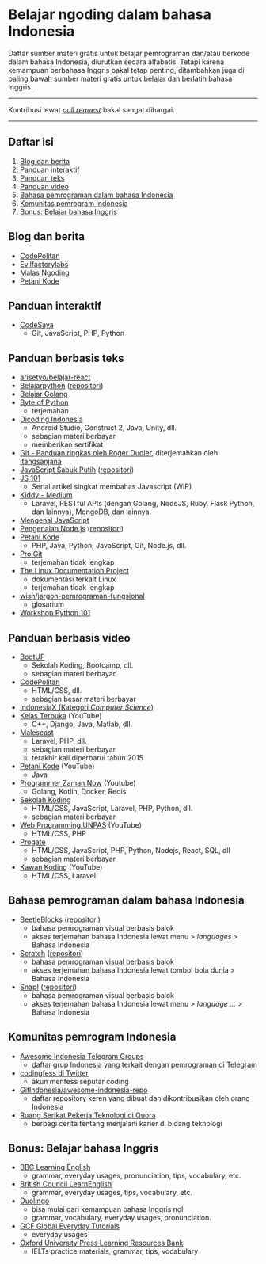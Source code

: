 # Belajar ngoding dalam bahasa Indonesia
Daftar sumber materi gratis untuk belajar pemrograman dan/atau berkode dalam bahasa Indonesia, diurutkan secara alfabetis. Tetapi karena kemampuan berbahasa Inggris bakal tetap penting, ditambahkan juga di paling bawah sumber materi gratis untuk belajar dan berlatih bahasa Inggris.

-------------

Kontribusi lewat [*pull request*](https://medium.com/@ahmadariffaizin/cara-pull-request-buat-hacktoberfest-417f21d4a74) bakal sangat dihargai.

-------------

## Daftar isi
1. [Blog dan berita](https://github.com/amuritna/belajar-ngoding-bhs-indo#blog-dan-berita)
2. [Panduan interaktif](https://github.com/amuritna/belajar-ngoding-bhs-indo#panduan-interaktif)
3. [Panduan teks](https://github.com/amuritna/belajar-ngoding-bhs-indo#panduan-berbasis-teks)
4. [Panduan video](https://github.com/amuritna/belajar-ngoding-bhs-indo#panduan-berbasis-video)
5. [Bahasa pemrograman dalam bahasa Indonesia](https://github.com/amuritna/belajar-ngoding-bhs-indo#bahasa-pemrograman-dalam-bahasa-indonesia)
6. [Komunitas pemrogram Indonesia](https://github.com/amuritna/belajar-ngoding-bhs-indo#komunitas-pemrogram-indonesia)
7. [Bonus: Belajar bahasa Inggris](https://github.com/amuritna/belajar-ngoding-bhs-indo#bonus-belajar-bahasa-inggris)

## Blog dan berita
- [CodePolitan](https://www.codepolitan.com/)
- [Evilfactorylabs](https://blog.evilfactory.id/)
- [Malas Ngoding](https://www.malasngoding.com)
- [Petani Kode](https://www.petanikode.com/)

## Panduan interaktif
- [CodeSaya](https://codesaya.com/)
  - Git, JavaScript, PHP, Python
  
## Panduan berbasis teks
- [arisetyo/belajar-react](https://github.com/arisetyo/belajar-react)
- [Belajarpython](https://belajarpython.com/) ([repositori](https://github.com/belajarpythoncom/belajarpython.com))
- [Belajar Golang](https://dasarpemrogramangolang.novalagung.com/)
- [Byte of Python](https://github.com/asofyan/byte_of_python)
  - terjemahan
- [Dicoding Indonesia](https://www.dicoding.com)
  - Android Studio, Construct 2, Java, Unity, dll.
  - sebagian materi berbayar
  - memberikan sertifikat
- [Git - Panduan ringkas oleh Roger Dudler](https://rogerdudler.github.io/git-guide/index.id.html), diterjemahkan oleh [itangsanjana](https://github.com/itangsanjana)
- [JavaScript Sabuk Putih](https://bosnaufal.github.io/javascript-sabuk-putih/) ([repositori](https://github.com/BosNaufal/javascript-sabuk-putih))
- [JS 101](https://hendrasadewa.site/js101/)
  - Serial artikel singkat membahas Javascript (WIP)
- [Kiddy - Medium](https://medium.com/@kiddy.xyz)
  - Laravel, RESTful APIs (dengan Golang, NodeJS, Ruby, Flask Python, dan lainnya), MongoDB, dan lainnya.
- [Mengenal JavaScript](http://masputih.com/2013/01/ebook-gratis-mengenal-javascript)
- [Pengenalan Node.js](http://idjs.github.io/belajar-nodejs/) ([repositori](http://idjs.github.io/belajar-nodejs/))
- [Petani Kode](https://www.petanikode.com/tutorial/)
  - PHP, Java, Python, JavaScript, Git, Node.js, dll.
- [Pro Git](https://git-scm.com/book/id/v2)
  - terjemahan tidak lengkap
- [The Linux Documentation Project](http://tldp.org/pub/Linux/docs/HOWTO/translations/indonesian/)
  - dokumentasi terkait Linux
  - terjemahan tidak lengkap
- [wisn/jargon-pemrograman-fungsional](https://github.com/wisn/jargon-pemrograman-fungsional)
  - glosarium
- [Workshop Python 101](http://sakti.github.io/python101/)
  
## Panduan berbasis video
- [BootUP](https://bootup.ai)
  - Sekolah Koding, Bootcamp, dll.
  - sebagian materi berbayar
- [CodePolitan](https://www.codepolitan.com/)
  - HTML/CSS, dll.
  - sebagian besar materi berbayar
- [IndonesiaX (Kategori *Computer Science*)](https://www.indonesiax.co.id/courses?category=computer-science)
- [Kelas Terbuka](https://www.youtube.com/user/faqihzamukhlish) (YouTube)
  - C++, Django, Java, Matlab, dll.
- [Malescast](https://malescast.com/)
  - Laravel, PHP, dll.
  - sebagian materi berbayar
  - terakhir kali diperbarui tahun 2015
- [Petani Kode](https://www.youtube.com/petanikode) (YouTube)
  - Java
- [Programmer Zaman Now](https://www.youtube.com/channel/UC14ZKB9XsDZbnHVmr4AmUpQ) (Youtube)
  - Golang, Kotlin, Docker, Redis
- [Sekolah Koding](https://sekolahkoding.com/)
  - HTML/CSS, JavaScript, Laravel, PHP, Python, dll.
  - sebagian materi berbayar
- [Web Programming UNPAS](https://www.youtube.com/channel/UCkXmLjEr95LVtGuIm3l2dPg) (YouTube)
  - HTML/CSS, PHP
- [Progate](https://progate.com/)
  - HTML/CSS, JavaScript, PHP, Python, Nodejs, React, SQL, dll
  - sebagian materi berbayar
- [Kawan Koding](https://www.youtube.com/kawankoding) (YouTube)
  - HTML/CSS, Laravel
## Bahasa pemrograman dalam bahasa Indonesia
- [BeetleBlocks](http://beetleblocks.com/) ([repositori](https://github.com/ericrosenbaum/BeetleBlocks))
  - bahasa pemrograman visual berbasis balok
  - akses terjemahan bahasa Indonesia lewat menu > *languages* > Bahasa Indonesia
- [Scratch](https://scratch.mit.edu/) ([repositori](https://github.com/LLK/))
  - bahasa pemrograman visual berbasis balok
  - akses terjemahan bahasa Indonesia lewat tombol bola dunia > Bahasa Indonesia
- [Snap!](https://snap.berkeley.edu/) ([repositori](https://github.com/jmoenig/Snap))
  - bahasa pemrograman visual berbasis balok
  - akses terjemahan bahasa Indonesia lewat menu > *language ...* > Bahasa Indonesia
  
## Komunitas pemrogram Indonesia
- [Awesome Indonesia Telegram Groups](https://github.com/hendisantika/List-All-Programming-Telegram-Group)
  - daftar grup Indonesia yang terkait dengan pemrograman di Telegram
- [codingfess di Twitter](https://twitter.com/codingfess)
  - akun menfess seputar coding
- [GitIndonesia/awesome-indonesia-repo](https://github.com/GitIndonesia/awesome-indonesia-repo)
  - daftar repository keren yang dibuat dan dikontribusikan oleh orang Indonesia
- [Ruang Serikat Pekerja Teknologi di Quora](https://id.quora.com/q/serikatpekerjateknologi)
  - berbagi cerita tentang menjalani karier di bidang teknologi
  
## Bonus: Belajar bahasa Inggris
- [BBC Learning English](http://www.bbc.co.uk/learningenglish/)
    - grammar, everyday usages, pronunciation, tips, vocabulary, etc.
- [British Council LearnEnglish](http://learnenglish.britishcouncil.org/)
    - grammar, everyday usages, tips, vocabulary, etc.
- [Duolingo](https://id.duolingo.com/course/en/id/Pelajari-Bahasa-Inggris-Online)
    - bisa mulai dari kemampuan bahasa Inggris nol
    - grammar, vocabulary, everyday usages, pronunciation.
- [GCF Global Everyday Tutorials](https://edu.gcfglobal.org/en/topics/everydaylife/)
    - everyday usages
- [Oxford University Press Learning Resources Bank](https://elt.oup.com/learning_resources/)
  - IELTs practice materials, grammar, tips, vocabulary
